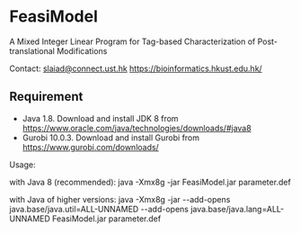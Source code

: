 # FeasiModel
A Mixed Integer Linear Program for Tag-based Characterization of Post-translational Modifications

Contact: slaiad@connect.ust.hk
https://bioinformatics.hkust.edu.hk/
 
## Requirement
- Java 1.8.
Download and install JDK 8 from https://www.oracle.com/java/technologies/downloads/#java8
- Gurobi 10.0.3.
Download and install Gurobi from https://www.gurobi.com/downloads/

Usage:

with Java 8 (recommended):
java -Xmx8g -jar FeasiModel.jar parameter.def

with Java of higher versions:
java -Xmx8g -jar --add-opens java.base/java.util=ALL-UNNAMED --add-opens java.base/java.lang=ALL-UNNAMED FeasiModel.jar parameter.def




